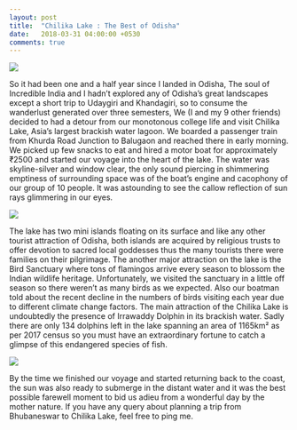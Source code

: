 ```yaml
---
layout: post
title:  "Chilika Lake : The Best of Odisha"
date:   2018-03-31 04:00:00 +0530
comments: true
---
```


![](https://cdn-images-1.medium.com/max/1000/1*rMVBQpFte3jRs_vrqvF3cA.jpeg)  


So it had been one and a half year since I landed in Odisha, The soul of Incredible India and I hadn’t explored any of Odisha’s great landscapes except a short trip to Udaygiri and Khandagiri, so to consume the wanderlust generated over three semesters, We (I and my 9 other friends) decided to had a detour from our monotonous college life and visit Chilika Lake, Asia’s largest brackish water lagoon. We boarded a passenger train from Khurda Road Junction to Balugaon and reached there in early morning. We picked up few snacks to eat and hired a motor boat for approximately ₹2500 and started our voyage into the heart of the lake. The water was skyline-silver and window clear, the only sound piercing in shimmering emptiness of surrounding space was of the boat’s engine and cacophony of our group of 10 people. It was astounding to see the callow reflection of sun rays glimmering in our eyes.

![](https://cdn-images-1.medium.com/max/1000/1*gTpW2RrcnlR0SHrkNDQ42w.jpeg)  


The lake has two mini islands floating on its surface and like any other tourist attraction of Odisha, both islands are acquired by religious trusts to offer devotion to sacred local goddesses thus the many tourists there were families on their pilgrimage. The another major attraction on the lake is the Bird Sanctuary where tons of flamingos arrive every season to blossom the Indian wildlife heritage. Unfortunately, we visited the sanctuary in a little off season so there weren’t as many birds as we expected. Also our boatman told about the recent decline in the numbers of birds visiting each year due to different climate change factors. The main attraction of the Chilika Lake is undoubtedly the presence of Irrawaddy Dolphin in its brackish water. Sadly there are only 134 dolphins left in the lake spanning an area of 1165km² as per 2017 census so you must have an extraordinary fortune to catch a glimpse of this endangered species of fish.

![](https://cdn-images-1.medium.com/max/1000/1*AXF_9L5gtmTtaRxYnFRUZQ.jpeg)  


By the time we finished our voyage and started returning back to the coast, the sun was also ready to submerge in the distant water and it was the best possible farewell moment to bid us adieu from a wonderful day by the mother nature. If you have any query about planning a trip from Bhubaneswar to Chilika Lake, feel free to ping me.